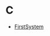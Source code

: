 # C


+ <a href="https://github.com/ThiagoYuri/Cisco/tree/main/C/First%20System">FirstSystem</a>



